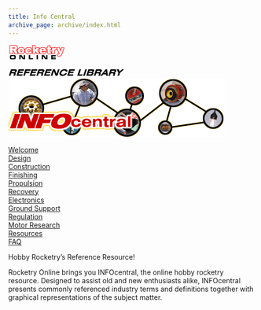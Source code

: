 ```yaml
---
title: Info Central
archive_page: archive/index.html
---
```

[![](/images/ro_logo3.gif)](http://www.rocketryonline.com/home.html)

![](/images/reference_logo.gif) ![](/images/infocentral.gif)

[Welcome](/welcome/)  
[Design](/design/)  
[Construction](/construction/)  
[Finishing](/finishing/)  
[Propulsion](/propulsion/)  
[Recovery](/recovery/)  
[Electronics](/electronics/)  
[Ground Support](/ground-support/)  
[Regulation](/regulation/)  
[Motor Research](/motor-research/)  
[Resources](/resources/)  
[FAQ](http://www.ninfinger.org/~sven/rockets/rmrfaq.toc.html)


Hobby Rocketry’s Reference Resource!

Rocketry Online brings you INFOcentral, the online hobby rocketry resource. Designed to assist old and new enthusiasts alike, INFOcentral presents commonly referenced industry terms and definitions together with graphical representations of the subject matter.

